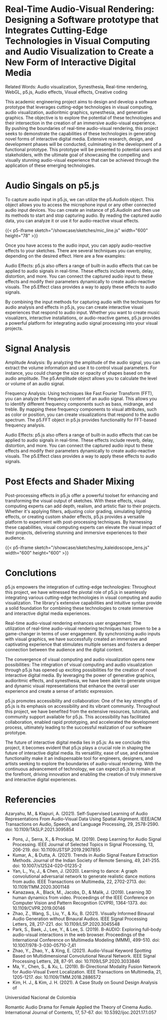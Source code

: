 # Real-Time Audio-Visual Rendering: Designing a Software prototype that Integrates Cutting-Edge Technologies in Visual Computing and Audio Visualization to Create a New Form of Interactive Digital Media


Related Words: Audio visualization, Synesthesia, Real-time rendering, WebGL, p5.js, Audio effects, Visual effects, Creative coding


This academic engineering project aims to design and develop a software prototype that leverages cutting-edge technologies in visual computing, audio visualization, audioritmic graphics, synesthesia, and generative graphics. The objective is to explore the potential of these technologies and their intersection in the creation of an immersive audio-visual experience. By pushing the boundaries of real-time audio-visual rendering, this project seeks to demonstrate the capabilities of these technologies in generating novel forms of interactive digital media. Extensive research, design, and development phases will be conducted, culminating in the development of a functional prototype. This prototype will be presented to potential users and stakeholders, with the ultimate goal of showcasing the compelling and visually stunning audio-visual experience that can be achieved through the application of these emerging technologies.




# Audio Singals on p5.js

To capture audio input in p5.js, we can utilize the p5.AudioIn object. This object allows you to access the microphone input or any other connected audio input devices. You can create an instance of p5.AudioIn and then use its methods to start and stop capturing audio. By reading the captured audio data, you can analyze it or use it for audio-reactive visual effects.


{{< p5-iframe sketch="/showcase/sketches/mic_line.js" width="600" height="78" >}}


Once you have access to the audio input, you can apply audio-reactive effects to your sketches. There are several techniques you can employ, depending on the desired effect. Here are a few examples:

Audio Effects: p5.js also offers a range of built-in audio effects that can be applied to audio signals in real-time. These effects include reverb, delay, distortion, and more. You can connect the captured audio input to these effects and modify their parameters dynamically to create audio-reactive visuals. The p5.Effect class provides a way to apply these effects to audio signals.

By combining the input methods for capturing audio with the techniques for audio analysis and effects in p5.js, you can create interactive visual experiences that respond to audio input. Whether you want to create music visualizers, interactive installations, or audio-reactive games, p5.js provides a powerful platform for integrating audio signal processing into your visual projects.


# Signal Analysis

Amplitude Analysis: By analyzing the amplitude of the audio signal, you can extract the volume information and use it to control visual parameters. For instance, you could change the size or opacity of shapes based on the audio amplitude. The p5.Amplitude object allows you to calculate the level or volume of an audio signal.

Frequency Analysis: Using techniques like Fast Fourier Transform (FFT), you can analyze the frequency content of an audio signal. This allows you to identify different frequency components such as bass, midrange, and treble. By mapping these frequency components to visual attributes, such as color or position, you can create visualizations that respond to the audio spectrum. The p5.FFT object in p5.js provides functionality for FFT-based frequency analysis.

Audio Effects: p5.js also offers a range of built-in audio effects that can be applied to audio signals in real-time. These effects include reverb, delay, distortion, and more. You can connect the captured audio input to these effects and modify their parameters dynamically to create audio-reactive visuals. The p5.Effect class provides a way to apply these effects to audio signals.



# Post Efects and Shader Mixing


Post-processing effects in p5.js offer a powerful toolset for enhancing and transforming the visual output of sketches. With these effects, visual computing experts can add depth, realism, and artistic flair to their projects. Whether it's applying filters, adjusting color grading, simulating lighting effects, or creating custom shader effects, p5.js provides a versatile platform to experiment with post-processing techniques. By harnessing these capabilities, visual computing experts can elevate the visual impact of their projects, delivering stunning and immersive experiences to their audience.


{{< p5-iframe sketch="/showcase/sketches/my_kaleidoscope_lens.js" width="600" height="600" >}}



# Conclutions
 
p5.js empowers the integration of cutting-edge technologies: Throughout this project, we have witnessed the pivotal role of p5.js in seamlessly integrating various cutting-edge technologies in visual computing and audio visualization. The library's extensive capabilities and intuitive syntax provide a solid foundation for combining these technologies to create immersive and interactive digital media experiences.

Real-time audio-visual rendering enhances user engagement: The utilization of real-time audio-visual rendering techniques has proven to be a game-changer in terms of user engagement. By synchronizing audio inputs with visual graphics, we have successfully created an immersive and captivating experience that stimulates multiple senses and fosters a deeper connection between the audience and the digital content.

The convergence of visual computing and audio visualization opens new possibilities: The integration of visual computing and audio visualization through p5.js has opened up exciting possibilities for the creation of novel interactive digital media. By leveraging the power of generative graphics, audioritmic effects, and synesthesia, we have been able to generate unique and dynamic visual representations that enhance the overall user experience and create a sense of artistic expression.

p5.js promotes accessibility and collaboration: One of the key strengths of p5.js is its emphasis on accessibility and its vibrant community. Throughout this project, we have benefited from the extensive resources, tutorials, and community support available for p5.js. This accessibility has facilitated collaboration, enabled rapid prototyping, and accelerated the development process, ultimately leading to the successful realization of our software prototype.

The future of interactive digital media lies in p5.js: As we conclude this project, it becomes evident that p5.js plays a crucial role in shaping the future of interactive digital media. Its versatility, ease of use, and extensive functionality make it an indispensable tool for engineers, designers, and artists seeking to explore the boundaries of audio-visual rendering. With the continuous advancement of technology, we can expect p5.js to remain at the forefront, driving innovation and enabling the creation of truly immersive and interactive digital experiences.

# Referencies

Azaryahu, M., & Klapuri, A. (2021).
Self-Supervised Learning of Audio
Representations From Audio-Visual Data
Using Spatial Alignment. IEEE/ACM
Transactions on Audio, Speech, and
Language Processing, 29, 2578-2590. doi:
10.1109/TASLP.2021.3095854

- Pons, J., Serra, X., & Prockup, M. (2019).
Deep Learning for Audio Signal Processing.
IEEE Journal of Selected Topics in Signal
Processing, 13, 206-219. doi:
10.1109/JSTSP.2019.2907855
- Kumar, A., & Dutta, A. (2021). Trends in
Audio Signal Feature Extraction Methods.
Journal of the Indian Society of Remote
Sensing, 49, 241-255. doi:
10.1007/s12524-020-01235-2
- Yan, L., Yu, J., & Chen, J. (2020). Learning
to dance: A graph convolutional adversarial
network to generate realistic dance motions
from audio. IEEE Transactions on
Multimedia, 22, 2702-2713. doi:
10.1109/TMM.2020.3001148
- Kanazawa, A., Black, M., Jacobs, D., &
Malik, J. (2019). Learning 3D human
dynamics from video. Proceedings of the
IEEE Conference on Computer Vision and
Pattern Recognition (CVPR), 1364-1373.
doi: 10.1109/CVPR.2019.00146
- Zhao, Z., Wang, S., Liu, Y., & Xu, B. (2021).
Visually Informed Binaural Audio
Generation without Binaural Audios. IEEE
Signal Processing Letters, 28, 217-221. doi:
10.1109/LSP.2020.3045548
- Park, S., Baek, J., Lee, Y., & Lee, S. (2019).
B-AUDIO: Exploring full-body audio-visual
interactions in the web browser.
Proceedings of the International Conference
on Multimedia Modeling (MMM), 499-510.
doi: 10.1007/978-3-030-05710-7_41
- Zhao, Y., Zhao, Y., & Xing, E. (2021).
Audio-Visual Keyword Spotting Based on
Multidimensional Convolutional Neural
Network. IEEE Signal Processing Letters,
28, 87-91. doi: 10.1109/LSP.2020.3033846
- Ma, Y., Chen, S., & Xu, L. (2019).
Bi-Directional Modality Fusion Network for
Audio-Visual Event Localization. IEEE
Transactions on Multimedia, 21, 1205-1217.
doi: 10.1109/TMM.2018.2886572
- Kim, H. J., & Kim, J. H. (2021). A Case
Study on Sound Design Analysis of

Universidad Nacional de Colombia

Romantic Audio Drama for Female Applied
the Theory of Cinema Audio. International
Journal of Contents, 17, 57-67. doi:
10.5392/ijoc.2021.17.1.057